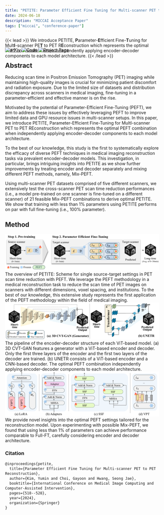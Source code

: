 ```yaml
---
title: "PETITE: Parameter Efficient Fine Tuning for Multi-scanner PET to PET Reconstruction"
date: 2024-06-18
description: "MICCAI Acceptance Paper"
tags: ["miccai", "conference-paper"]
---
```


{{< lead >}}
We introduce PETITE, <b>P</b>arameter-<b>E</b>fficient Fine-<b>T</b>uning for Mult<b>I</b>-scanner PE<b>T</b> to PET R<b>E</b>construction which represents the optimal PEFT combination when independently applying encoder-decoder components to each model architecture.
{{< /lead >}}

<div align="left" style="margin-top: -50px;">
<a href="https://arxiv.org/abs/2407.07517" style="display: inline-block;"><img alt='arXiv' src="https://img.shields.io/badge/arXiv-b31b1b.svg?style=flat-square&logo=arxiv"></a>
<a href="https://github.com/MICV-yonsei/PETITE" style="display: inline-block;"><img alt='Code' src="https://img.shields.io/badge/GitHub-181717?style=flat-square&logo=github"></a>
<a href="https://micv-yonsei.github.io/petite2024/" style="display: inline-block;"><img alt='Project Page' src="https://img.shields.io/badge/Project page-orange?style=flat-square&logo="></a>
</div>

## Abstract
Reducing scan time in Positron Emission Tomography (PET) imaging while maintaining high-quality images is crucial for minimizing patient discomfort and radiation exposure. Due to the limited size of datasets and distribution discrepancy across scanners in medical imaging, fine-tuning in a parameter-efficient and effective manner is on the rise. 

Motivated by the potential of Parameter-Efficient Fine-Tuning (PEFT), we aim to address these issues by effectively leveraging PEFT to improve limited data and GPU resource issues in multi-scanner setups. In this paper, we introduce PETITE, Parameter-Efficient Fine-Tuning for MultI-scanner PET to PET REconstruction which represents the optimal PEFT combination when independently applying encoder-decoder components to each model architecture. 

To the best of our knowledge, this study is the first to systematically explore the efficacy of diverse PEFT techniques in medical imaging reconstruction tasks via prevalent encoder-decoder models. This investigation, in particular, brings intriguing insights into PETITE as we show further improvements by treating encoder and decoder separately and mixing different PEFT methods, namely, Mix-PEFT. 

Using multi-scanner PET datasets comprised of five different scanners, we extensively test the cross-scanner PET scan time reduction performances (i.e., a model pre-trained on one scanner is fine-tuned on a different scanner) of 21 feasible Mix-PEFT combinations to derive optimal PETITE. We show that training with less than 1% parameters using PETITE performs on par with full fine-tuning (i.e., 100% parameter).

## Method
<img src="thumb.png">
The overview of PETITE: Scheme for single source-target settings in PET scan time reduction with PEFT. We leverage the PEFT methodology in a medical reconstruction task to reduce the scan time of PET images on scanners with different dimensions, voxel spacing, and institutions. To the best of our knowledge, this extensive study represents the first application of the PEFT methodology within the field of medical imaging.


<img src="En_De_Model.png">
The pipeline of the encoder-decoder structure of each ViT-based model. (a) 3D CVT-GAN features a generator with a ViT-based encoder and decoder. Only the first three layers of the encoder and the first two layers of the decoder are trained. (b) UNETR consists of a ViT-based encoder and a CNN-based decoder. The optimal PEFT combination independently applying encoder-decoder components to each model architecture.


<img src="PEFT.png">
We provide novel insights into the optimal PEFT settings tailored for the reconstruction model. Upon experimenting with possible Mix-PEFT, we found that using less than 1% of parameters can achieve performance comparable to Full-FT, carefully considering encoder and decoder architecture.

### Citation
```
@inproceedings{petite,
  title={Parameter Efficient Fine Tuning for Multi-scanner PET to PET Reconstruction},
  author={Kim, Yumin and Choi, Gayoon and Hwang, Seong Jae},
  booktitle={International Conference on Medical Image Computing and Computer-Assisted Intervention},
  pages={518--528},
  year={2024},
  organization={Springer}
}
```